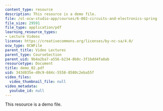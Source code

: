 ```yaml
---
content_type: resource
description: This resource is a demo file.
file: /ol-ocw-studio-app/courses/6-002-circuits-and-electronics-spring-2007/343d835ed0c9684c55588580c2eba55f_demo_02.pdf
file_size: 29591
file_type: application/pdf
learning_resource_types:
- Lecture Videos
license: https://creativecommons.org/licenses/by-nc-sa/4.0/
ocw_type: OCWFile
parent_title: Video Lectures
parent_type: CourseSection
parent_uid: 9b4a2ba7-a556-b234-8b0c-3f1bdd4fa8ab
resourcetype: Document
title: demo_02.pdf
uid: 343d835e-d0c9-684c-5558-8580c2eba55f
video_files:
  video_thumbnail_file: null
video_metadata:
  youtube_id: null
---
```

This resource is a demo file.